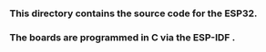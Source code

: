 ### This directory contains the source code for the ESP32.
### The boards are programmed in **C** via the **ESP-IDF** .

